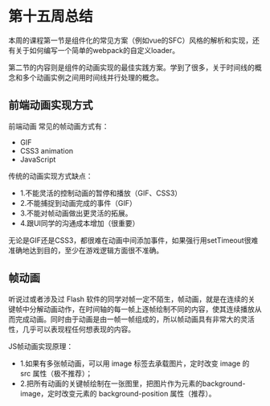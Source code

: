 # 第十五周总结

本周的课程第一节是组件化的常见方案（例如vue的SFC）风格的解析和实现，还有关于如何编写一个简单的webpack的自定义loader。

第二节的内容则是组件的动画实现的最佳实践方案。学到了很多，关于时间线的概念和多个动画实例之间用时间线并行处理的概念。

## 前端动画实现方式

前端动画 常见的帧动画方式有：

- GIF
- CSS3 animation
- JavaScript

传统的动画实现方式缺点：

- 1.不能灵活的控制动画的暂停和播放（GIF、CSS3）
- 2.不能捕捉到动画完成的事件（GIF）
- 3.不能对帧动画做出更灵活的拓展。
- 4.跟UI同学的沟通成本增加（很重要）

无论是GIF还是CSS3，都很难在动画中间添加事件，如果强行用setTimeout很难准确地达到目的，至少在游戏逻辑方面很不准确。

## 帧动画

听说过或者涉及过 Flash 软件的同学对帧一定不陌生，帧动画，就是在连续的关键帧中分解动画动作，在时间轴的每一帧上逐帧绘制不同的内容，使其连续播放从而完成动画。同时由于动画是由一帧一帧组成的，所以帧动画具有非常大的灵活性，几乎可以表现程任何想表现的内容。

JS帧动画实现原理：

- 1.如果有多张帧动画，可以用 image 标签去承载图片，定时改变 image 的 src 属性（极不推荐）；
- 2.把所有动画的关键帧绘制在一张图里，把图片作为元素的background-image，定时改变元素的 background-position 属性（推荐）。